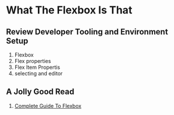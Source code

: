 # What The Flexbox Is That

## Review Developer Tooling and Environment Setup

1. Flexbox
1. Flex properties
1. Flex Item Propertis
1. selecting and editor

## A Jolly Good Read

1. [Complete Guide To Flexbox](https://css-tricks.com/snippets/css/a-guide-to-flexbox/)
